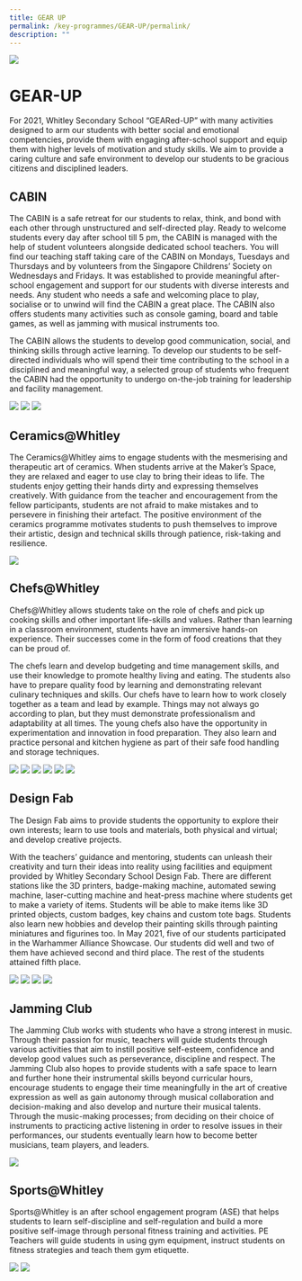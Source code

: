 ```yaml
---
title: GEAR UP
permalink: /key-programmes/GEAR-UP/permalink/
description: ""
---
```

![](/images/key%20programmes.jpg)

GEAR-UP
=======

For 2021, Whitley Secondary School “GEARed-UP” with many activities designed to arm our students with better social and emotional competencies, provide them with engaging after-school support and equip them with higher levels of motivation and study skills. We aim to provide a caring culture and safe environment to develop our students to be gracious citizens and disciplined leaders.

CABIN
-----

The CABIN is a safe retreat for our students to relax, think, and bond with each other through unstructured and self-directed play. Ready to welcome students every day after school till 5 pm, the CABIN is managed with the help of student volunteers alongside dedicated school teachers. You will find our teaching staff taking care of the CABIN on Mondays, Tuesdays and Thursdays and by volunteers from the Singapore Childrens’ Society on Wednesdays and Fridays. It was established to provide meaningful after-school engagement and support for our students with diverse interests and needs. Any student who needs a safe and welcoming place to play, socialise or to unwind will find the CABIN a great place. The CABIN also offers students many activities such as console gaming, board and table games, as well as jamming with musical instruments too.  

  

The CABIN allows the students to develop good communication, social, and thinking skills through active learning. To develop our students to be self-directed individuals who will spend their time contributing to the school in a disciplined and meaningful way, a selected group of students who frequent the CABIN had the opportunity to undergo on-the-job training for leadership and facility management.

![](/images/gearup1.png)
![](/images/gearup2.png)
![](/images/gearup3.png)

Ceramics@Whitley
----------------

The Ceramics@Whitley aims to engage students with the mesmerising and therapeutic art of ceramics. When students arrive at the Maker’s Space, they are relaxed and eager to use clay to bring their ideas to life. The students enjoy getting their hands dirty and expressing themselves creatively. With guidance from the teacher and encouragement from the fellow participants, students are not afraid to make mistakes and to persevere in finishing their artefact. The positive environment of the ceramics programme motivates students to push themselves to improve their artistic, design and technical skills through patience, risk-taking and resilience.

![](/images/gearup4.png)

Chefs@Whitley
-------------

Chefs@Whitley allows students take on the role of chefs and pick up cooking skills and other important life-skills and values. Rather than learning in a classroom environment, students have an immersive hands-on experience. Their successes come in the form of food creations that they can be proud of.

  

The chefs learn and develop budgeting and time management skills, and use their knowledge to promote healthy living and eating. The students also have to prepare quality food by learning and demonstrating relevant culinary techniques and skills. Our chefs have to learn how to work closely together as a team and lead by example. Things may not always go according to plan, but they must demonstrate professionalism and adaptability at all times. The young chefs also have the opportunity in experimentation and innovation in food preparation. They also learn and practice personal and kitchen hygiene as part of their safe food handling and storage techniques.

![](/images/gearup5.png)
![](/images/gearup6.png)
![](/images/gearup7.png)
![](/images/gearup8.png)
![](/images/gearup9.png)
![](/images/gearup10.png)

Design Fab
----------

The Design Fab aims to provide students the opportunity to explore their own interests; learn to use tools and materials, both physical and virtual; and develop creative projects.

  

With the teachers’ guidance and mentoring, students can unleash their creativity and turn their ideas into reality using facilities and equipment provided by Whitley Secondary School Design Fab. There are different stations like the 3D printers, badge-making machine, automated sewing machine, laser-cutting machine and heat-press machine where students get to make a variety of items. Students will be able to make items like 3D printed objects, custom badges, key chains and custom tote bags. Students also learn new hobbies and develop their painting skills through painting miniatures and figurines too. In May 2021, five of our students participated in the Warhammer Alliance Showcase. Our students did well and two of them have achieved second and third place. The rest of the students attained fifth place.

![](/images/gearup11.png)
![](/images/gearup12.png)
![](/images/gearup13.png)
![](/images/gearup14.png)

Jamming Club
------------

The Jamming Club works with students who have a strong interest in music. Through their passion for music, teachers will guide students through various activities that aim to instill positive self-esteem, confidence and develop good values such as perseverance, discipline and respect. The Jamming Club also hopes to provide students with a safe space to learn and further hone their instrumental skills beyond curricular hours, encourage students to engage their time meaningfully in the art of creative expression as well as gain autonomy through musical collaboration and decision-making and also develop and nurture their musical talents. Through the music-making processes; from deciding on their choice of instruments to practicing active listening in order to resolve issues in their performances, our students eventually learn how to become better musicians, team players, and leaders.

![](/images/gearup15.png)

Sports@Whitley
--------------

Sports@Whitley is an after school engagement program (ASE) that helps students to learn self-discipline and self-regulation and build a more positive self-image through personal fitness training and activities. PE Teachers will guide students in using gym equipment, instruct students on fitness strategies and teach them gym etiquette.

![](/images/gearup16.png)
![](/images/gearup17.png)